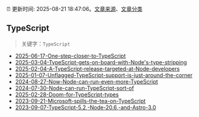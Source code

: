 :alarm_clock: 更新时间: 2025-08-21 18:47:06。[文章来源](/README.md)、[文章分类](/TAGS.md)

## TypeScript


> 关键字：`TypeScript`



- [2025-06-17-One-step-closer-to-TypeScript](https://nodeweekly.com/issues/582) 
- [2025-03-04-TypeScript-gets-on-board-with-Node's-type-stripping](https://nodeweekly.com/issues/568) 
- [2025-02-04-A-TypeScript-release-targeted-at-Node-developers](https://nodeweekly.com/issues/565) 
- [2025-01-07-Unflagged-TypeScript-support-is-just-around-the-corner](https://nodeweekly.com/issues/561) 
- [2024-08-27-Now-Node-can-run-even-more-TypeScript](https://nodeweekly.com/issues/545) 
- [2024-07-30-Node-can-run-TypeScript-sort-of](https://nodeweekly.com/issues/542) 
- [2025-02-28-Doom-for-TypeScript-types](https://javascriptweekly.com/issues/725) 
- [2023-09-21-Microsoft-spills-the-tea-on-TypeScript](https://javascriptweekly.com/issues/655) 
- [2023-09-07-TypeScript-5.2,-Node-20.6,-and-Astro-3.0](https://javascriptweekly.com/issues/653) 
